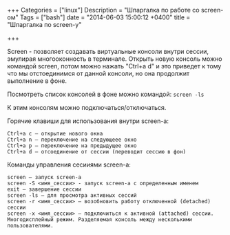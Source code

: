 +++
Categories = ["linux"]
Description = "Шпаргалка по работе со screen-ом"
Tags = ["bash"]
date = "2014-06-03 15:00:12 +0400"
title = "Шпаргалка по screen-у"

+++

Screen - позволяет создавать виртуальные консоли внутри сессии, эмулирая многооконность в терминале. Открыть новую консоль можно командой screen, потом можно нажать
"Ctrl+a d" и это приведет к тому что мы отстоединимся от данной консоли, но она продолжит выполнение в фоне.



Посмотреть список консолей в фоне можно командой: `screen -ls`
<!--more-->
К этим консолям можно подключаться/отключаться.

Горячие клавиши для использования внутри screen-а:
```
Ctrl+a c – открытие нового окна
Ctrl+a n – переключение на следующеее окно
Ctrl+a p – переключение на предыдущее окно
Ctrl+a d – отсоединение от сессии (переводит сессию в фон)
```


Команды управления сесииями screen-а:
```
screen – запуск screen-а
screen -S <имя_сессии> - запуск screen-а с определенным именем
exit – завершение сессии
screen -ls – для просмотра активных сессий
screen -r <имя_сессии> – возобновить работу отключенной (detached) сессии
screen -x <имя_сессии> – подключиться к активной (attached) сессии. Многодисплейный режим. Разделяемая консоль между несколькими пользователями.
```
